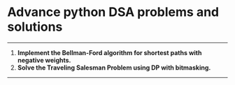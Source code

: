 # Advance python DSA problems and solutions
---
1. **Implement the Bellman-Ford algorithm for shortest paths with negative weights.**
2. **Solve the Traveling Salesman Problem using DP with bitmasking.**


---
